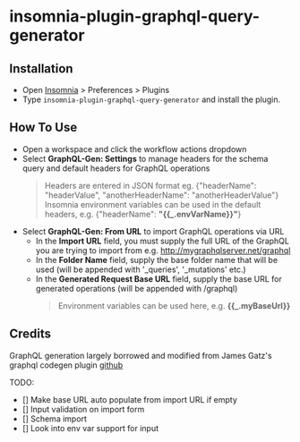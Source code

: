 # insomnia-plugin-graphql-query-generator

## Installation

- Open [Insomnia](https://insomnia.rest/) > Preferences > Plugins
- Type `insomnia-plugin-graphql-query-generator` and install the plugin.

## How To Use

- Open a workspace and click the workflow actions dropdown
- Select **GraphQL-Gen: Settings** to manage headers for the schema query and default headers for GraphQL operations
    > Headers are entered in JSON format eg. {"headerName": "headerValue", "anotherHeaderName": "anotherHeaderValue"}
    > Insomnia environment variables can be used in the default headers, e.g. {"headerName": **"{{_.envVarName}}"**}
- Select **GraphQL-Gen: From URL** to import GraphQL operations via URL
    - In the **Import URL** field, you must supply the full URL of the GraphQL you are trying to import from e.g. http://mygraphqlserver.net/graphql
    - In the **Folder Name** field, supply the base folder name that will be used (will be appended with '_queries', '_mutations' etc.)
    - In the **Generated Request Base URL** field, supply the base URL for generated operations (will be appended with /graphql)
        > Environment variables can be used here, e.g. **{{_.myBaseUrl}}**

## Credits

GraphQL generation largely borrowed and modified from James Gatz's  graphql codegen plugin [github](https://github.com/gatzjames/insomnia-plugin-graphql-codegen-import)

TODO:
- [] Make base URL auto populate from import URL if empty
- [] Input validation on import form
- [] Schema import
- [] Look into env var support for input